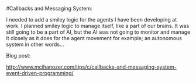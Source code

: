 #Callbacks and Messaging System:

I needed to add a smiley logic for the agents I have been developing at work. I planned smiley logic to manage itself, like a part of our brains. It was still going to be a part of AI, but the AI was not going to monitor and manage it closely as it does for the agent movement for example; an autonomous system in other words…

Blog post:

http://www.mcihanozer.com/tips/c/callbacks-and-messaging-system-event-driven-programming/
